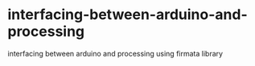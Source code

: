 # interfacing-between-arduino-and-processing
interfacing between arduino and processing using firmata library
